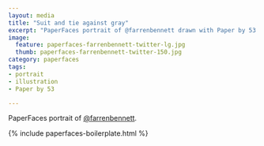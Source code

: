 ```yaml
---
layout: media
title: "Suit and tie against gray"
excerpt: "PaperFaces portrait of @farrenbennett drawn with Paper by 53 on an iPad."
image: 
  feature: paperfaces-farrenbennett-twitter-lg.jpg
  thumb: paperfaces-farrenbennett-twitter-150.jpg
category: paperfaces
tags: 
- portrait
- illustration
- Paper by 53

---
```


PaperFaces portrait of [@farrenbennett](http://twitter.com/farrenbennett).

{% include paperfaces-boilerplate.html %}